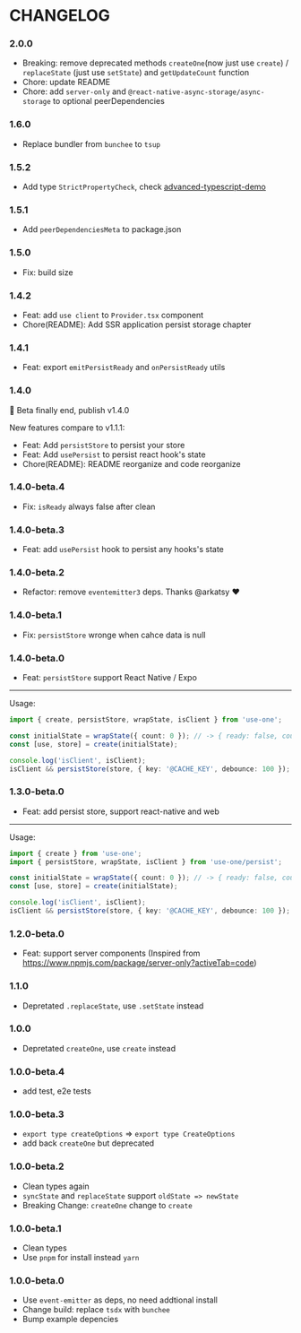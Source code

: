# CHANGELOG

### 2.0.0

- Breaking: remove deprecated methods `createOne`(now just use `create`) / `replaceState` (just use `setState`) and `getUpdateCount` function
- Chore: update README
- Chore: add `server-only` and `@react-native-async-storage/async-storage` to optional peerDependencies

### 1.6.0

- Replace bundler from `bunchee` to `tsup`

### 1.5.2

- Add type `StrictPropertyCheck`, check [advanced-typescript-demo](https://github.com/suhaotian/use-one?tab=readme-ov-file#advanced-typescript-demo)

### 1.5.1

- Add `peerDependenciesMeta` to package.json

### 1.5.0

- Fix: build size

### 1.4.2

- Feat: add `use client` to `Provider.tsx` component
- Chore(README): Add SSR application persist storage chapter

### 1.4.1

- Feat: export `emitPersistReady` and `onPersistReady` utils

### 1.4.0

🥳 Beta finally end, publish v1.4.0

New features compare to v1.1.1:

- Feat: Add `persistStore` to persist your store
- Feat: Add `usePersist` to persist react hook's state
- Chore(README): README reorganize and code reorganize

### 1.4.0-beta.4

- Fix: `isReady` always false after clean

### 1.4.0-beta.3

- Feat: add `usePersist` hook to persist any hooks's state

### 1.4.0-beta.2

- Refactor: remove `eventemitter3` deps. Thanks @arkatsy ❤️

### 1.4.0-beta.1

- Fix: `persistStore` wronge when cahce data is null

### 1.4.0-beta.0

- Feat: `persistStore` support React Native / Expo

---

Usage:

```ts
import { create, persistStore, wrapState, isClient } from 'use-one';

const initialState = wrapState({ count: 0 }); // -> { ready: false, count: 0 }
const [use, store] = create(initialState);

console.log('isClient', isClient);
isClient && persistStore(store, { key: '@CACHE_KEY', debounce: 100 });
```

### 1.3.0-beta.0

- Feat: add persist store, support react-native and web

---

Usage:

```ts
import { create } from 'use-one';
import { persistStore, wrapState, isClient } from 'use-one/persist';

const initialState = wrapState({ count: 0 }); // -> { ready: false, count: 0 }
const [use, store] = create(initialState);

console.log('isClient', isClient);
isClient && persistStore(store, { key: '@CACHE_KEY', debounce: 100 });
```

### 1.2.0-beta.0

- Feat: support server components (Inspired from https://www.npmjs.com/package/server-only?activeTab=code)

### 1.1.0

- Depretated `.replaceState`, use `.setState` instead

### 1.0.0

- Depretated `createOne`, use `create` instead

### 1.0.0-beta.4

- add test, e2e tests

### 1.0.0-beta.3

- `export type createOptions` => `export type CreateOptions`
- add back `createOne` but deprecated

### 1.0.0-beta.2

- Clean types again
- `syncState` and `replaceState` support `oldState => newState`
- Breaking Change: `createOne` change to `create`

### 1.0.0-beta.1

- Clean types
- Use `pnpm` for install instead `yarn`

### 1.0.0-beta.0

- Use `event-emitter` as deps, no need addtional install
- Change build: replace `tsdx` with `bunchee`
- Bump example depencies
